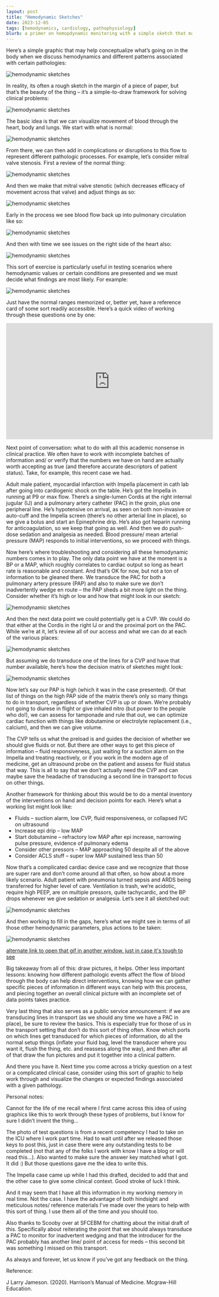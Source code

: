 ```yaml
---
layout: post
title: "Hemodynamic Sketches"
date: 2023-12-05
tags: [hemodynamics, cardiology, pathophysiology]
blurb: a primer on hemopdynamic monitoring with a simple sketch that mayt help work through these sorts of problems/ challenges; also reviews different types of access seen in complicated medical/ cardiac cases
---
```


Here’s a simple graphic that may help conceptualize what’s going on in the body when we discuss hemodynamics and different patterns associated with certain pathologies:

<img src="https://raw.githubusercontent.com/rykerrmedical/website-files/main/images/blog/2023-12-05-hemodynamic-sketches/flow-overview.jpeg" alt="hemodynamic sketches" />

In reality, its often a rough sketch in the margin of a piece of paper, but that’s the beauty of the thing – it’s a simple-to-draw framework for solving clinical problems:

<img src="https://raw.githubusercontent.com/rykerrmedical/website-files/main/images/blog/2023-12-05-hemodynamic-sketches/example-sketch.jpeg" alt="hemodynamic sketches" />

The basic idea is that we can visualize movement of blood through the heart, body and lungs.  We start with what is normal:

<img src="https://raw.githubusercontent.com/rykerrmedical/website-files/main/images/blog/2023-12-05-hemodynamic-sketches/flow-overview-gif.gif" alt="hemodynamic sketches" />

From there, we can then add in complications or disruptions to this flow to represent different pathologic processes.  For example, let’s consider mitral valve stenosis.  First a review of the normal thing:

<img src="https://raw.githubusercontent.com/rykerrmedical/website-files/main/images/blog/2023-12-05-hemodynamic-sketches/heart-with-labels.jpeg" alt="hemodynamic sketches" />

And then we make that mitral valve stenotic (which decreases efficacy of movement across that valve) and adjust things as so:

<img src="https://raw.githubusercontent.com/rykerrmedical/website-files/main/images/blog/2023-12-05-hemodynamic-sketches/mitral-valve-stenosis.jpeg" alt="hemodynamic sketches" />

Early in the process we see blood flow back up into pulmonary circulation like so:

<img src="https://raw.githubusercontent.com/rykerrmedical/website-files/main/images/blog/2023-12-05-hemodynamic-sketches/early-mvs.gif" alt="hemodynamic sketches" />

And then with time we see issues on the right side of the heart also:

<img src="https://raw.githubusercontent.com/rykerrmedical/website-files/main/images/blog/2023-12-05-hemodynamic-sketches/late-mvs.gif" alt="hemodynamic sketches" />

This sort of exercise is particularly useful in testing scenarios where hemodynamic values or certain conditions are presented and we must decide what findings are most likely.  For example:

<img src="https://raw.githubusercontent.com/rykerrmedical/website-files/main/images/blog/2023-12-05-hemodynamic-sketches/tsi-sample.jpeg" alt="hemodynamic sketches" />

Just have the normal ranges memorized or, better yet, have a reference card of some sort readily accessible.  Here’s a quick video of working through these questions one by one:

<div class="video-wrapper">
  <iframe width="560" height="315"
    src="https://www.youtube.com/embed/_glVI0yvuAE"
    title="Hemodynamic Problem Work Process"
    frameborder="0"
    allow="accelerometer; autoplay; clipboard-write; encrypted-media; gyroscope; picture-in-picture"
    allowfullscreen>
  </iframe>
</div>

Next point of conversation: what to do with all this academic nonsense in clinical practice.  We often have to work with incomplete batches of information and/ or verify that the numbers we have on hand are actually worth accepting as true (and therefore accurate descriptors of patient status).  Take, for example, this recent case we had.

Adult male patient, myocardial infarction with Impella placement in cath lab after going into cardiogenic shock on the table. He’s got the Impella in running at P9 or max flow.  There’s a single-lumen Cordis at the right internal jugular (IJ) and a pulmonary artery catheter (PAC) in the groin, plus one peripheral line. He’s hypotensive on arrival, as seen on both non-invasive or auto-cuff and the Impella screen (there’s no other arterial line in place), so we give a bolus and start an Epinephrine drip.  He’s also got heparin running for anticoagulation, so we keep that going as well.  And then we do push-dose sedation and analgesia as needed.  Blood pressure/ mean arterial pressure (MAP) responds to initial interventions, so we proceed with things.  

Now here’s where troubleshooting and considering all these hemodynamic numbers comes in to play.  The only data point we have at the moment is a BP or a MAP, which roughly correlates to cardiac output so long as heart rate is reasonable and constant.  And that’s OK for now, but not a ton of information to be gleaned there.  We transduce the PAC for both a pulmonary artery pressure (PAP) and also to make sure we don’t inadvertently wedge en route – the PAP sheds a bit more light on the thing.  Consider whether it’s high or low and how that might look in our sketch:

<img src="https://raw.githubusercontent.com/rykerrmedical/website-files/main/images/blog/2023-12-05-hemodynamic-sketches/pap-sketch.jpeg" alt="hemodynamic sketches" />

And then the next data point we could potentially get is a CVP.  We could do that either at the Cordis in the right IJ or and the proximal port on the PAC. While we’re at it, let’s review all of our access and what we can do at each of the various places:

<img src="https://raw.githubusercontent.com/rykerrmedical/website-files/main/images/blog/2023-12-05-hemodynamic-sketches/all-the-lines.jpeg" alt="hemodynamic sketches" />

But assuming we do transduce one of the lines for a CVP and have that number available, here’s how the decision matrix of sketches might look:

<img src="https://raw.githubusercontent.com/rykerrmedical/website-files/main/images/blog/2023-12-05-hemodynamic-sketches/cvp-pap-chart-sketch.jpeg" alt="hemodynamic sketches" />

Now let’s say our PAP is high (which it was in the case presented).  Of that list of things on the high PAP side of the matrix there’s only so many things to do in transport, regardless of whether CVP is up or down.  We’re probably not going to diurese in flight or give inhaled nitro (but power to the people who do!), we can assess for tamponade and rule that out, we can optimize cardiac function with things like dobutamine or electrolyte replacement (i.e., calcium), and then we can give volume.  

The CVP tells us what the preload is and guides the decision of whether we should give fluids or not.  But there are other ways to get this piece of information – fluid responsiveness, just waiting for a suction alarm on the Impella and treating reactively, or if you work in the modern age of medicine, get an ultrasound probe on the patient and assess for fluid status that way.  This is all to say that we don’t actually need the CVP and can maybe save the headache of transducing a second line in transport to focus on other things.

Another framework for thinking about this would be to do a mental inventory of the interventions on hand and decision points for each.  Here’s what a working list might look like:
- Fluids – suction alarm, low CVP, fluid responsiveness, or collapsed IVC on ultrasound
- Increase epi drip – low MAP
- Start dobutamine – refractory low MAP after epi increase, narrowing pulse pressure, evidence of pulmonary edema
- Consider other pressors – MAP approaching 50 despite all of the above
- Consider ACLS stuff – super low MAP sustained less than 50


Now that’s a complicated cardiac device case and we recognize that those are super rare and don’t come around all that often, so how about a more likely scenario.  Adult patient with pneumonia turned sepsis and ARDS being transferred for higher level of care.  Ventilation is trash, we’re acidotic, require high PEEP, are on multiple pressors, quite tachycardic, and the BP drops whenever we give sedation or analgesia.  Let’s see it all sketched out:

<img src="https://raw.githubusercontent.com/rykerrmedical/website-files/main/images/blog/2023-12-05-hemodynamic-sketches/final-example.jpeg" alt="hemodynamic sketches" />

And then working to fill in the gaps, here’s what we might see in terms of all those other hemodynamic parameters, plus actions to be taken:

<img src="https://raw.githubusercontent.com/rykerrmedical/website-files/main/images/blog/2023-12-05-hemodynamic-sketches/final-example-gif.gif" alt="hemodynamic sketches" />

[alternate link to open that gif in another window, just in case it's tough to see](https://imgur.com/ards-full-resolution-GMXr4AA)

Big takeaway from all of this: draw pictures, it helps.  Other less important lessons: knowing how different pathologic events affect the flow of blood through the body can help direct interventions, knowing how we can gather specific pieces of information in different ways can help with this process, and piecing together an overall clinical picture with an incomplete set of data points takes practice.

Very last thing that also serves as a public service announcement: if we are transducing lines in transport (as we should any time we have a PAC in place), be sure to review the basics.  This is especially true for those of us in the transport setting that don’t do this sort of thing often.  Know which ports on which lines get transduced for which pieces of information, do all the normal setup things (inflate your fluid bag, level the transducer where you want it, flush the thing, etc. and reassess along the way), and then after all of that draw the fun pictures and put it together into a clinical pattern.

And there you have it.  Next time you come across a tricky question on a test or a complicated clinical case, consider using this sort of graphic to help work through and visualize the changes or expected findings associated with a given pathology.



Personal notes:

Cannot for the life of me recall where I first came across this idea of using graphics like this to work through these types of problems, but I know for sure I didn’t invent the thing…

The photo of test questions is from a recent competency I had to take on the ICU where I work part time. Had to wait until after we released those keys to post this, just in case there were any outstanding tests to be completed (not that any of the folks I work with know I have a blog or will read this…).  Also wanted to make sure the answer key matched what I got.  It did :)  But those questions gave me the idea to write this.

The Impella case came up while I had this drafted, decided to add that and the other case to give some clinical context.  Good stroke of luck I think.

And it may seem that I have all this information in my working memory in real time.  Not the case.  I have the advantage of both hindsight and meticulous notes/ reference materials I’ve made over the years to help with this sort of thing.  I use them all of the time and you should too.

Also thanks to Scooby over at SFCEBM for chatting about the initial draft of this.  Specifically about reiterating the point that we should always transduce a PAC to monitor for inadvertent wedging and that the introducer for the PAC probably has another line/ point of access for meds – this second bit was something I missed on this transport.

As always and forever, let us know if you’ve got any feedback on the thing.


Reference:

J Larry Jameson. (2020). Harrison’s Manual of Medicine. Mcgraw-Hill Education.
